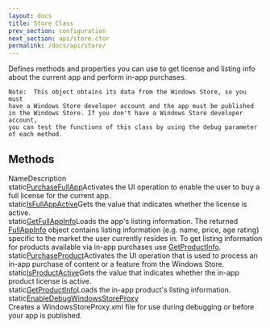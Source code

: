 ```yaml
---
layout: docs
title: Store Class
prev_section: configuration
next_section: api/store.ctor
permalink: /docs/api/store/	
---
```


Defines methods and properties you can use to get license and listing info about the current app and perform in-app purchases.

    Note:  This object obtains its data from the Windows Store, so you must 
    have a Windows Store developer account and the app must be published 
    in the Windows Store. If you don't have a Windows Store developer account, 
    you can test the functions of this class by using the debug parameter 
    of each method.

## Methods 

<span class="header type_column"></span><span class="header name_column">Name</span><span class="header description_column">Description</span><br>
<span class="type_column">static</span><span class="name_column">[PurchaseFullApp][]</span><span class="description_column">Activates the UI operation to enable the user to buy a full license for the current app.</span><br>
<span class="type_column">static</span><span class="name_column">[IsFullAppActive][]</span><span class="description_column">Gets the value that indicates whether the license is active.</span><br>
<span class="type_column">static</span><span class="name_column">[GetFullAppInfo][]</span><span class="description_column">Loads the app's listing information.
The returned [FullAppInfo][] object contains listing information (e.g. name, price, age rating) specific to the market the user currently resides in. To get listing information for products available via in-app purchases use [GetProductInfo][].</span><br>
<span class="type_column">static</span><span class="name_column">[PurchaseProduct][]</span><span class="description_column">Activates the UI operation that is used to process an in-app purchase of content or a feature from the Windows Store.</span><br>
<span class="type_column">static</span><span class="name_column">[IsProductActive][]</span><span class="description_column">Gets the value that indicates whether the in-app product license is active.</span><br>
<span class="type_column">static</span><span class="name_column">[GetProductInfo][]</span><span class="description_column">Loads the in-app product's listing information.</span><br>
<span class="type_column">static</span><span class="name_column">[EnableDebugWindowsStoreProxy][]</span><span class="description_column"><br>Creates a WindowsStoreProxy.xml file for use during debugging or before your app is published.</span><br>

[PurchaseFullApp]: {{site.github.url}}/docs/api/store.purchasefullapp
[IsFullAppActive]: {{site.github.url}}/docs/api/store.isfullappactive
[GetFullAppInfo]: {{site.github.url}}/docs/api/store.getfullappinfo
[PurchaseProduct]: {{site.github.url}}/docs/api/store.purchaseproduct
[IsProductActive]: {{site.github.url}}/docs/api/store.isproductactive
[GetProductInfo]: {{site.github.url}}/docs/api/store.getproductinfo
[EnableDebugWindowsStoreProxy]: {{site.github.url}}/docs/api/store.enabledebugwindowsstoreproxy
[FullAppInfo]: {{site.github.url}}/docs/api/store.fullappinfo